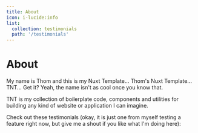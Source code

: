```yaml
---
title: About
icon: i-lucide:info
list:
  collection: testimonials
  path: '/testimonials'
---
```


# About

My name is Thom and this is my Nuxt Template... Thom's Nuxt Template... TNT... Get it? Yeah, the name isn't as cool once you know that.

TNT is my collection of boilerplate code, components and utilities for building any kind of website or application I can imagine.

Check out these testimonials (okay, it is just one from myself testing a feature right now, but give me a shout if you like what I'm doing here):
